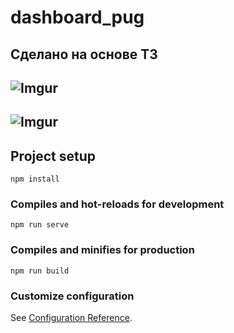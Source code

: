 # dashboard_pug

## Сделано на основе ТЗ

## ![Imgur](https://i.imgur.com/FL7WI9N.jpg)

## ![Imgur](https://i.imgur.com/nKW9fRs.gif)

## Project setup
```
npm install
```

### Compiles and hot-reloads for development
```
npm run serve
```

### Compiles and minifies for production
```
npm run build
```

### Customize configuration
See [Configuration Reference](https://cli.vuejs.org/config/).
